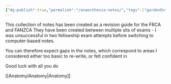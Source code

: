 ```yaml
---
{"dg-publish":true,"permalink":"/anaesthesia-notes/","tags":["gardenEntry"],"created":"2025-07-10T13:12:26.271+10:00"}
---
```


This collection of notes has been created as a revision guide for the FRCA and FANZCA
They have been created between multiple sits of exams - I was unsuccessful in two fellowship exam attempts before switching to computer-based notes.

You can therefore expect gaps in the notes, which correspond to areas I considered either too basic to re-write, or felt confident in

Good luck with all you do

[[Anatomy/Anatomy\|Anatomy]]

